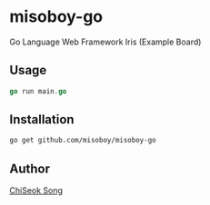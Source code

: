 # misoboy-go

Go Language Web Framework Iris (Example Board)

## Usage

```go
go run main.go
```

## Installation

```sh
go get github.com/misoboy/misoboy-go
```

## Author
[ChiSeok Song](https://github.com/misoboy)